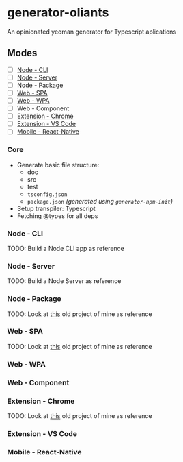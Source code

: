 # generator-oliants
An opinionated yeoman generator for Typescript aplications

## Modes
- [ ] [Node - CLI](https://en.wikipedia.org/wiki/Command-line_interface)
- [ ] [Node - Server](https://sv.wikipedia.org/wiki/Server)
- [ ] Node - Package
- [ ] [Web - SPA](https://en.wikipedia.org/wiki/Single-page_application)
- [ ] [Web - WPA](https://developers.google.com/web/progressive-web-apps/)
- [ ] Web - Component
- [ ] [Extension - Chrome](https://developer.chrome.com/extensions)
- [ ] [Extension - VS Code](https://code.visualstudio.com/docs/extensions/overview)
- [ ] [Mobile - React-Native](https://facebook.github.io/react-native/)

### Core
* Generate basic file structure: 
   * doc
   * src
   * test
   * `tsconfig.json`
   * `package.json` _(generated using `generator-npm-init`)_
* Setup transpiler: Typescript
* Fetching @types for all deps

### Node - CLI

TODO: Build a Node CLI app as reference

### Node - Server

TODO: Build a Node Server as reference

### Node - Package

TODO: Look at [this](https://github.com/Olian04/Turing.js) old project of mine as reference

### Web - SPA

TODO: Look at [this](https://github.com/Olian04/olian04.github.io) old project of mine as reference

### Web - WPA

### Web - Component

### Extension - Chrome

TODO: Look at [this](https://github.com/Olian04/ImgGenie) old project of mine as reference

### Extension - VS Code

### Mobile - React-Native
